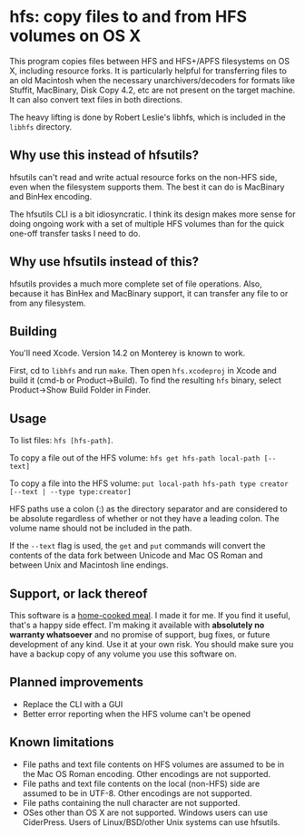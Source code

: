 # hfs: copy files to and from HFS volumes on OS X

This program copies files between HFS and HFS+/APFS filesystems on OS X,
including resource forks. It is particularly helpful for transferring files to
an old Macintosh when the necessary unarchivers/decoders for formats like
Stuffit, MacBinary, Disk Copy 4.2, etc are not present on the target machine.
It can also convert text files in both directions.

The heavy lifting is done by Robert Leslie's libhfs, which is included in the
`libhfs` directory.

## Why use this instead of hfsutils?

hfsutils can't read and write actual resource forks on the non-HFS side, even
when the filesystem supports them. The best it can do is MacBinary and BinHex
encoding.

The hfsutils CLI is a bit idiosyncratic. I think its design makes more sense
for doing ongoing work with a set of multiple HFS volumes than for the quick
one-off transfer tasks I need to do.

## Why use hfsutils instead of this?

hfsutils provides a much more complete set of file operations. Also, because
it has BinHex and MacBinary support, it can transfer any file to or from any
filesystem.

## Building

You'll need Xcode. Version 14.2 on Monterey is known to work.

First, cd to `libhfs` and run `make`. Then open `hfs.xcodeproj` in Xcode and
build it (cmd-b or Product-&gt;Build). To find the resulting `hfs` binary,
select Product-&gt;Show Build Folder in Finder.

## Usage

To list files: `hfs [hfs-path]`.

To copy a file out of the HFS volume: `hfs get hfs-path local-path [--text]`

To copy a file into the HFS volume: `put local-path hfs-path type creator [--text | --type type:creator]`

HFS paths use a colon (:) as the directory separator and are considered to be
absolute regardless of whether or not they have a leading colon. The volume
name should not be included in the path.

If the `--text` flag is used, the `get` and `put` commands will convert the
contents of the data fork between Unicode and Mac OS Roman and between Unix
and Macintosh line endings.

## Support, or lack thereof

This software is a
[home-cooked meal](https://www.robinsloan.com/notes/home-cooked-app/).
I made it for me. If you find it useful, that's a happy side effect. I'm making
it available with **absolutely no warranty whatsoever** and no promise of
support, bug fixes, or future development of any kind. Use it at your own
risk. You should make sure you have a backup copy of any volume you use this
software on.

## Planned improvements

* Replace the CLI with a GUI
* Better error reporting when the HFS volume can't be opened

## Known limitations

* File paths and text file contents on HFS volumes are assumed to be in the
  Mac OS Roman encoding. Other encodings are not supported.
* File paths and text file contents on the local (non-HFS) side are assumed to
  be in UTF-8. Other encodings are not supported.
* File paths containing the null character are not supported.
* OSes other than OS X are not supported. Windows users can use CiderPress.
  Users of Linux/BSD/other Unix systems can use hfsutils.
